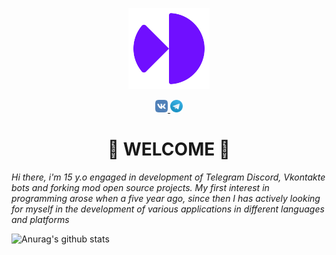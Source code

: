 <p align="center">
<img src="https://github.com/izzyflame/izzyflame/blob/master/assets/logo.png" width="130">

</p>

<a href="https://vk.com/izzyflame4">
<p align="center">
<img src="https://github.com/izzyflame/izzyflame/blob/master/assets/vk.png" width="20">
</a>
<a href="tg://resolve?domain=izzyflame">
<img src="https://github.com/izzyflame/izzyflame/blob/master/assets/telegram.png" width="20">
</a>

</p>

<h1 align="center">👋 WELCOME 👋</h1>

*Hi there, i'm 15 y.o engaged in development of Telegram Discord, Vkontakte bots and forking mod open source projects. My first interest in programming arose when a five year ago, since then I has actively looking for myself in the development of various applications in different languages and platforms*

![Anurag's github stats](https://github-readme-stats.vercel.app/api?username=izzyflame&show_icons=true&icon_color=FFF&bg_color=30,e96443,904e95&title_color=fff&text_color=fff)

